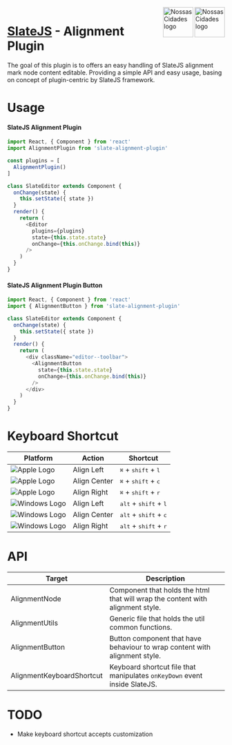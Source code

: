 <img src="https://www.psdmockups.com/wp-content/uploads/2016/07/slatejs-520x292.jpg" alt="Nossas Cidades logo" title="Nossas Cidades" align="right" height="70"/>
<img src="https://avatars2.githubusercontent.com/u/1479357?v=3&s=250" alt="Nossas Cidades logo" title="Nossas Cidades" align="right" height="70"/>

# [SlateJS](https://github.com/ianstormtaylor/slate) - Alignment Plugin
The goal of this plugin is to offers an easy handling of SlateJS alignment mark node content editable. Providing a simple API and easy usage, basing on concept of plugin-centric by SlateJS framework.

# Usage

#### SlateJS Alignment Plugin
```js
import React, { Component } from 'react'
import AlignmentPlugin from 'slate-alignment-plugin'

const plugins = [
  AlignmentPlugin()
]

class SlateEditor extends Component {
  onChange(state) {
    this.setState({ state })
  }
  render() {
    return (
      <Editor
        plugins={plugins}
        state={this.state.state}
        onChange={this.onChange.bind(this)}
      />
    )
  }
}
```

#### SlateJS Alignment Plugin Button
```js
import React, { Component } from 'react'
import { AlignmentButton } from 'slate-alignment-plugin'

class SlateEditor extends Component {
  onChange(state) {
    this.setState({ state })
  }
  render() {
    return (
      <div className="editor--toolbar">
        <AlignmentButton
          state={this.state.state}
          onChange={this.onChange.bind(this)}
        />
      </div>
    )
  }
}
```

# Keyboard Shortcut

| Platform                 | Action       | Shortcut                                          |
|--------------------------|--------------|---------------------------------------------------|
| ![Apple Logo][apple]     | Align Left   | <kbd>⌘</kbd> + <kbd>shift</kbd> + <kbd>l</kbd>    |
| ![Apple Logo][apple]     | Align Center | <kbd>⌘</kbd> + <kbd>shift</kbd> + <kbd>c</kbd>    |
| ![Apple Logo][apple]     | Align Right  | <kbd>⌘</kbd> + <kbd>shift</kbd> + <kbd>r</kbd>    |
| ![Windows Logo][windows] | Align Left   | <kbd>alt</kbd> + <kbd>shift</kbd> + <kbd>l</kbd>  |
| ![Windows Logo][windows] | Align Center | <kbd>alt</kbd> + <kbd>shift</kbd> + <kbd>c</kbd>  |
| ![Windows Logo][windows] | Align Right  | <kbd>alt</kbd> + <kbd>shift</kbd> + <kbd>r</kbd>  |

# API

| Target               | Description                                                               |
|----------------------|---------------------------------------------------------------------------|
| AlignmentNode             | Component that holds the html that will wrap the content with alignment style. |
| AlignmentUtils            | Generic file that holds the util common functions.                        |
| AlignmentButton           | Button component that have behaviour to wrap content with alignment style.     |
| AlignmentKeyboardShortcut | Keyboard shortcut file that manipulates `onKeyDown` event inside SlateJS. |

# TODO

- Make keyboard shortcut accepts customization

[apple]: https://cdn2.iconfinder.com/data/icons/designer-skills/128/apple-ios-system-platform-os-mac-linux-48.png
[windows]: https://cdn2.iconfinder.com/data/icons/designer-skills/128/windows-48.png
